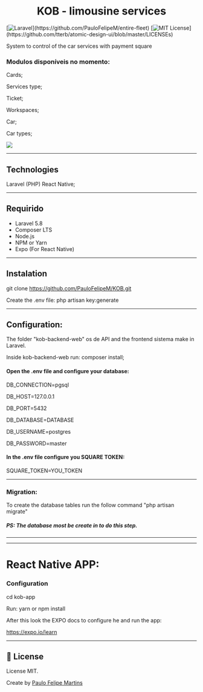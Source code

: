 <h1 align="center">
  KOB - limousine services
</h1>

[![Laravel](https://img.shields.io/badge/Awesome-Laravel-brightgreen.svg?)](https://github.com/PauloFelipeM/entire-fleet)
[![MIT License](https://img.shields.io/apm/l/atomic-design-ui.svg?)](https://github.com/tterb/atomic-design-ui/blob/master/LICENSEs)

System to control of the car services with payment square

### Modulos disponíveis no momento:

Cards;

Services type;

Ticket;

Workspaces;

Car;

Car types;


![](header.png)

-------------------------------------------------------------------------------------

## Technologies
Laravel (PHP)
React Native;

-------------------------------------------------------------------------------------

## Requirido
- Laravel 5.8
- Composer LTS
- Node.js
- NPM or Yarn
- Expo (For React Native)

-------------------------------------------------------------------------------------

## Instalation

git clone https://github.com/PauloFelipeM/KOB.git

Create the .env file: php artisan key:generate

-------------------------------------------------------------------------------------

## Configuration:

The folder "kob-backend-web" os de API and the frontend sistema make in Laravel.

Inside kob-backend-web run: composer install;


#### Open the .env file and configure your database:

DB_CONNECTION=pgsql

DB_HOST=127.0.0.1

DB_PORT=5432

DB_DATABASE=DATABASE

DB_USERNAME=postgres

DB_PASSWORD=master


#### In the .env file configure you SQUARE TOKEN:

SQUARE_TOKEN=YOU_TOKEN

-------------------------------------------------------------------------------------

### Migration:

To create the database tables run the follow command "php artisan migrate"

##### PS: The database most be create in to do this step.

-------------------------------------------------------------------------------------

-------------------------------------------------------------------------------------

# React Native APP:

### Configuration


cd kob-app

Run: yarn or npm install

After this look the EXPO docs to configure he and run the app:

https://expo.io/learn

-------------------------------------------------------------------------------------

## :memo: License

License MIT.

Create by [Paulo Felipe Martins](https://www.linkedin.com/in/paulo-felipe-martins-3940b011a/)
